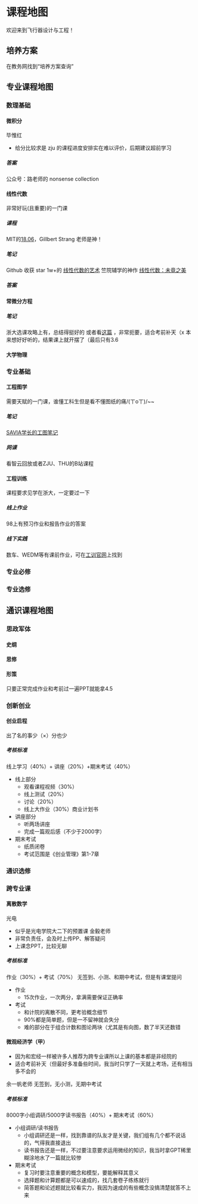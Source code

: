 # 课程地图

欢迎来到飞行器设计与工程！

## 培养方案

在教务网找到“培养方案查询”

## 专业课程地图

### 数理基础

#### 微积分
毕惟红
- 给分比较求是
zju 的课程进度安排实在难以评价，后期建议超前学习

##### 答案

公众号：路老师的 nonsense collection

#### 线性代数

非常好玩(且重要)的一门课

##### 课程

MIT的[18.06](https://ocw.mit.edu/courses/18-06sc-linear-algebra-fall-2011/pages/syllabus/)，Gillbert Strang 老师是神！

##### 笔记

Github 收获 star 1w+的 [线性代数的艺术](https://github.com/kenjihiranabe/The-Art-of-Linear-Algebra)
竺院辅学的神作 [线性代数：未竟之美](https://ckc-agc.bowling233.top/lalu/)

##### 答案

#### 常微分方程

##### 笔记

浙大选课攻略上有，总结得挺好的
或者看[这篇](https://github.com/16-39/Mathematics/blob/main/ODE%20review.pdf)
，非常扼要，适合考前补天（x
本来想好好听的，结果课上就开摆了（最后只有3.6

#### 大学物理

### 专业基础

#### 工程图学

需要天赋的一门课，谁懂工科生但是看不懂图纸的痛/(ㄒoㄒ)/~~

##### 笔记

[SAVIA学长的工图笔记](https://savia7582.github.io/Exterior/Engineering/%E5%B7%A5%E7%A8%8B%E5%9B%BE%E5%AD%A6/)

##### 网课

看智云回放或者ZJU、THU的B站课程

#### 工程训练

课程要求见学在浙大，一定要过一下

##### 线上作业

98上有预习作业和报告作业的答案

##### 线下实践

数车、WEDM等有课前作业，可在[工训官网](http://etc.zju.edu.cn/cy-zju-home/home)上找到

### 专业必修

### 专业选修

## 通识课程地图

### 思政军体

#### 史纲

#### 思修

#### 形策
只要正常完成作业和考前过一遍PPT就能拿4.5
### 创新创业

#### 创业启程
出了名的事少（×）分也少
##### 考核标准

线上学习（40%）+ 讲座（20%）+期末考试（40%）

- 线上部分
  + 观看课程视频（30%）
  + 线上测试（20%）
  + 讨论（20%）
  + 线上大作业（30%）商业计划书
- 讲座部分
  + 听两场讲座
  + 完成一篇观后感（不少于2000字）
- 期末考试
  + 纸质闭卷
  + 考试范围是《创业管理》第1-7章

### 通识选修

### 跨专业课

#### 离散数学

光电
- 似乎是光电学院大二下的预置课
金毅老师
- 非常负责任，会及时上传PP、解答疑问
- 上课念PPT，比较无聊


##### 考核标准

作业（30%）+ 考试（70%）
无签到、小测、和期中考试，但是有课堂提问
- 作业
  + 15次作业，一次两分，拿满需要保证正确率
- 考试
  + 和计院的离散不同，更考验概念细节
  + 90%都是简单题，但是一不留神就会失分
  + 难的部分在于组合计数和图论两块（尤其是有向图，数了半天还数错


#### 微观经济学（甲）

- 因为和宏经一样被许多人推荐为跨专业课所以上课的基本都是非经院的
- 适合考前补天（但最好多准备些时间，我当时只学了一天就上考场，还有相当多不会的

余一帆老师
无签到，无小测，无期中考试
##### 考核标准
8000字小组调研/5000字读书报告（40%）+ 期末考试（60%）
- 小组调研/读书报告
  + 小组调研还是一样，找到靠谱的队友才是关键，我们组有几个都不说话的，气得我直接退出
  + 读书报告还是一样，不过要注意要求运用微经的知识，我当时拿GPT稀里糊涂地水了一篇就比较惨
- 期末考试
  + 复习时要注意重要的概念和模型，要能解释其意义
  + 选择题和计算题都是可以速成的，找几套卷子练练就行
  + 简答题和论述题就比较看实力，我因为速成的有些概念没搞清楚就答不上来
